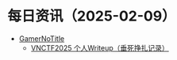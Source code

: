 ﻿# 每日资讯（2025-02-09）

- [GamerNoTitle](https://bili33.top/atom.xml)
  - [VNCTF2025 个人Writeup（垂死挣扎记录）](https://bili33.top/posts/VNCTF2025-Writeup/)
